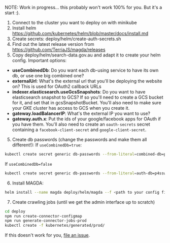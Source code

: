 NOTE: Work in progress... this probably won't work 100% for you. But it's a start :).

1. Connect to the cluster you want to deploy on with minikube
2. Install helm https://github.com/kubernetes/helm/blob/master/docs/install.md
3. Create secrets: deploy/helm/create-auth-secrets.sh
4. Find out the latest release version from https://github.com/TerriaJS/magda/releases
5. Copy deploy/helm/search-data.gov.au and adapt it to create your helm config. Important options:

* **useCombinedDb**: Do you want each db-using service to have its own db, or use one big combined one?
* **externalUrl**: What's the external url that you'll be deploying the website on? This is used for OAuth2 callback URLs
* **indexer.elasticsearch.useGcsSnapshots**: Do you want to have elasticsearch snapshot to GCS? If so you'll need to create a GCS bucket for it, and set that in gcsSnapshotBucket. You'll also need to make sure your GKE cluster has access to GCS when you create it.
* **gateway.loadBalancerIP**: What's the external IP you want to use?
* **gateway.auth.x**: Put the ids of your google/facebook apps for OAuth if you have them. You'll also need to create an `oauth-secrets` secret containing a `facebook-client-secret` and `google-client-secret`.

5. Create db passwords (change the passwords and make them all different!):
   If `useCombinedDb=true`:

```bash
kubectl create secret generic db-passwords --from-literal=combined-db=p4ssw0rd --from-literal=combined-db-client=p4ssw0rd --from-literal=auth-db-client=p4ssw0rd --from-literal=discussions-db-client=p4ssw0rd --from-literal=session-store-client=p4ssw0rd --from-literal=registry-db-client=p4ssw0rd --from-literal=elasticsearch=p4ssw0rd
```

If `useCombinedDb=false`

```bash
kubectl create secret generic db-passwords --from-literal=auth-db=p4ssw0rd --from-literal=discussions-db=p4ssw0rd --from-literal=session-store=p4ssw0rd  --from-literal=registry-db=p4ssw0rd --from-literal=auth-db-client=p4ssw0rd --from-literal=discussions-db-client=p4ssw0rd --from-literal=session-store-client=p4ssw0rd --from-literal=registry-db-client=p4ssw0rd --from-literal=elasticsearch=p4ssw0rd
```

6. Install MAGDA:

```bash
helm install --name magda deploy/helm/magda --f <path to your config file>
```

7. Create crawling jobs (until we get the admin interface up to scratch)

```bash
cd deploy
npm run create-connector-configmap
npm run generate-connector-jobs-prod
kubectl create -f kubernetes/generated/prod/
```

If this doesn't work for you, [file an issue](https://github.com/TerriaJS/magda/issues).
